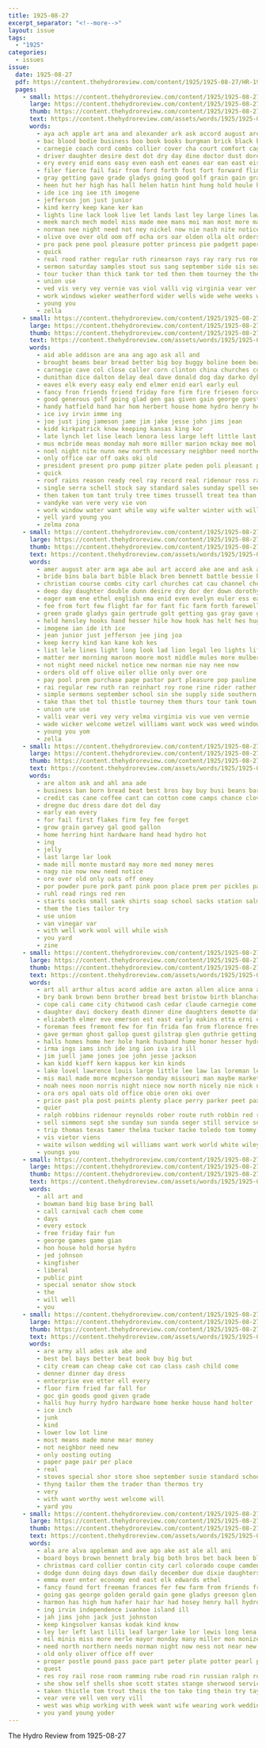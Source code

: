 ```yaml
---
title: 1925-08-27
excerpt_separator: "<!--more-->"
layout: issue
tags:
  - "1925"
categories:
  - issues
issue:
  date: 1925-08-27
  pdf: https://content.thehydroreview.com/content/1925/1925-08-27/HR-1925-08-27.pdf
  pages:
    - small: https://content.thehydroreview.com/content/1925/1925-08-27/small/HR-1925-08-27-01.jpg
      large: https://content.thehydroreview.com/content/1925/1925-08-27/large/HR-1925-08-27-01.jpg
      thumb: https://content.thehydroreview.com/content/1925/1925-08-27/thumbnails/HR-1925-08-27-01.jpg
      text: https://content.thehydroreview.com/assets/words/1925/1925-08-27/HR-1925-08-27-01.txt
      words:
        - aya ach apple art ana and alexander ark ask accord august are all amer ahern amon
        - bac blood bodie business boo book books burgman brick black better blaine bore berkeley bill bins bible burn bride brother blessing bridegroom berry brake but brad been body best both battle
        - carnegie coach cord combs collier cover cha court comfort cage course come card con coupe carl cham city christ company can close cake churches cowl clarence cutting cap chance christmas cold creek crees corn county crown clinton cat camp came car church cone cia channel
        - driver daughter desire dest dot dry day dine doctor dust dorothy dad deal doo dunn doub drake down
        - ery every enid eans easy even eash ent eanes ear ean east eis ever evelyn english ellis ethel
        - filer fierce fail fair from ford forth fost fort forward flint faith fireman flight fire far fruit faithful flock fuel front foot few first fain farewell friends for free folks friday fone forget feast fons fable fast fine
        - gray getting gave grade gladys going good golf grain gain grate given groom gertrude
        - heen hut her high has hall helen hatin hint hung hold houle hile hudson hee harmony hammond hon hop had homes hesser hope held heard hand hugh hydro hes him how hensley holding hal henke hose
        - ide ice ing iee ith imogene
        - jefferson jon just junior
        - kind kerry keep kane ker kan
        - lights line lack look live let lands last ley large lines law list lad long life luck land larger light lasater later lulu left lovely lower like little longer lev
        - meek march mech model miss made mee mans moi man most more math moto maroon morning mule must males main miles mulberry music mills mules members mis morn mer many mabel mande mile mom mary
        - norman nee night need not ney nickel now nie nash nite notice new
        - olive ove over old oom off ocha ors oar olden olla olt orders only
        - pro pack pene pool pleasure potter princess pie padgett paper price piece pope per pauline pastor pest pleasant pillars pen pring pils part profit plenty pelts pop pare pay
        - quick
        - real rood rather regular ruth rinearson rays ray rary rus romance room ros round reinhart roy russian ron rear res ree read
        - sermon saturday samples stout sus sang september side sis sea spell stage shears shows she shower sherbet sunday sac sober stand school sin sank seats sermons show seat state sila speech simple seri sil sender sie states said sae soon supply sch shriner score special see small
        - tour tucker than thick tank tor ted then them tourney the thee till tie trip trust tudor theis trom thi thistle tutor tin thurs tout tae ton thie town
        - union use
        - ved vis very vey vernie vas viol valli vig virginia vear ver
        - work windows wieker weatherford wider wells wide wehe weeks went walter wetzel white wil worst was win wees wie waller will way week wade windsor with wills wang weather whitney while
        - young you
        - zella
    - small: https://content.thehydroreview.com/content/1925/1925-08-27/small/HR-1925-08-27-02.jpg
      large: https://content.thehydroreview.com/content/1925/1925-08-27/large/HR-1925-08-27-02.jpg
      thumb: https://content.thehydroreview.com/content/1925/1925-08-27/thumbnails/HR-1925-08-27-02.jpg
      text: https://content.thehydroreview.com/assets/words/1925/1925-08-27/HR-1925-08-27-02.txt
      words:
        - aid able addison are ana ang ago ask all and
        - brought beams bear bread better big boy buggy boline been beat bot bark birth brother body bal business buy benefield bitten brown but back bring belle burrell bill braly beck bros block bay
        - carnegie cave col close caller corn clinton china churches cook cousin call comes cant can cope comfort case corner claude came clyde cobb cheap cold city
        - dunithan dice dalton delay deal dave donald dog day darko dyke during daugherty dade down doll days due daughter desire dow
        - eaves elk every easy ealy end elmer enid earl early eul
        - fancy fron friends friend friday fore firm fire friesen force fine few farm fort first flaming fea former fair for fred frank from front farrow fam
        - good generous golf going glad gen gas given gain george guest grain
        - handy hatfield hand har hom herbert house home hydro henry her hope hildreth him hart hes has had herndon half hinton hesser hause hugh hill how heineman harri howard harm hall hew humes hardy
        - ice ivy irvin imme ing
        - joe just jing jameson jame jim jake jesse john jims jean
        - kidd kirkpatrick know keeping kansas king kor
        - late lynch let lise leach lenora less large left little last lias lee
        - mus mcbride meas monday mah more miller marion mckay mee mol mare moore morn miss most morning many mcpherson mule money may men mis mond mccormick means mares
        - noel night nite nunn new north necessary neighbor need northern nove niehues neighbors now
        - only office oar off oaks oki old
        - president present pro pump pitzer plate peden poli pleasant purchase pleas public paper peaches ply part people pretty paxton page paver pany
        - quick
        - roof rains reason ready reel ray record real ridenour ross rain roam render ridge rest route rube reber reynold rank rush rent rams rust ree
        - single serra schell stock say standard sales sunday spell see sali sam sample sadie said she supper size sabbath shee sprague son school span service september storm short shape save safe sparks sinclair store sup saturday southern sister sick simmons sit sodders sund smith sid sudan sai sian sale schools shanks sept station seed spire sake sandlin scott stay
        - then taken tom tant truly tree times trussell treat tea than take top tell taylor trees ton thing town try them tommie the texas
        - vandyke van vere very vie von
        - work window water want while way wife walter winter with will why working was ways west well worth went white week war wellington wells
        - yell yard young you
        - zelma zona
    - small: https://content.thehydroreview.com/content/1925/1925-08-27/small/HR-1925-08-27-03.jpg
      large: https://content.thehydroreview.com/content/1925/1925-08-27/large/HR-1925-08-27-03.jpg
      thumb: https://content.thehydroreview.com/content/1925/1925-08-27/thumbnails/HR-1925-08-27-03.jpg
      text: https://content.thehydroreview.com/assets/words/1925/1925-08-27/HR-1925-08-27-03.txt
      words:
        - amer august ater arm aga abe aul art accord ake ane and ask alexander ades all apple alls are
        - bride bins bala bart bible black bren bennett battle bessie burgman both book bout best bridegroom business brake better brick born blood body books bill baughman berry burg but been burn bute brother
        - christian course combs city carl churches cat cau channel church court clase code come clinton chance cutting comfort choy cha coach con coupe cowl crown camp corn chairs chair cap conant creek close cake christ christmas company cattle car cover cham camden can carn card cold cast carnegie
        - deep day daughter double dunn desire dry dor der down dorothy dust deal driver doctor drum
        - eager eam ene ethel english ema enid even evelyn euler ess ean essex ever east eans easy end every
        - fee from fort few flight far for fant fic farm forth farewell fruit fine faithful fost friends folks foot flint friday fon ford flock fruits filler faith first fairly free fly front fail forge fair
        - green grade gladys gain gertrude golt getting gas gray gave gener going given grapes good gone guard
        - held hensley hooks hand hesser hile how hook has helt hes hugh her hold had helen hie heard hammond hudson homes hung hydro high heart hoke honor hay
        - imogene ian ide ith ice
        - jean junior just jefferson jee jing joa
        - keep kerry kind kan kane koh kes
        - list lele lines light long look lad lion legal leo lights life luck larger lasater line large later lett ler lower live longer late let little lovey lot
        - matter mer morning maroon moore most middle mules more mulberry many made miss mills mabel mea miu man model may music mile members mates morn maro miles mule must math mention mary
        - not night need nickel notice new norman nie nay nee now
        - orders old off olive oiler ollie only over ore
        - pay pool prem purchase page pastor part pleasure pop pauline pee plate padgett price prat pant paper potter pure pie pees pour pleasant pest profit plenty pillars per princess payment
        - rai regular rew ruth ran reinhart roy rone rine rider rather rich room russ rear ruhl romance round real rat render red
        - simple sermons september school sin she supply side southern streets states small solon shower sai sem sherbet shriner sae seri self sally stuer show stand special state sen sas sunday stout soon sermon sat shape see saturday shall seats spell steel sea second stage ser shows
        - take than thet tol thistle tourney them thurs tour tank town tate tee tica thick till trust then theis tin trip the ton thi tucker thee tudor ten toof tae tho
        - union ure use
        - valli vear veri vey very velma virginia vis vue ven vernie
        - wade wicker welcome wetzel williams want wock was weed windows week waller went wide worst weather western wells windsor with wider well wills wish weatherford will white wilson way work ward waste walter while
        - young you yom
        - zella
    - small: https://content.thehydroreview.com/content/1925/1925-08-27/small/HR-1925-08-27-04.jpg
      large: https://content.thehydroreview.com/content/1925/1925-08-27/large/HR-1925-08-27-04.jpg
      thumb: https://content.thehydroreview.com/content/1925/1925-08-27/thumbnails/HR-1925-08-27-04.jpg
      text: https://content.thehydroreview.com/assets/words/1925/1925-08-27/HR-1925-08-27-04.txt
      words:
        - are alton ask and ahl ana ade
        - business ban born bread beat best bros bay buy busi beans bars butter
        - credit cas cane coffee cant can cotton come camps chance clover company
        - dregne duc dress dare dot del day
        - early ean every
        - for fail first flakes firm fey fee forget
        - grow grain garvey gal good gallon
        - home herring hint hardware hand head hydro hot
        - ing
        - jelly
        - last large lar look
        - made mill monte mustard may more med money meres
        - nagy nie now new need notice
        - ore over old only oats off oney
        - por powder pure pork pant pink poon place prem per pickles page pals purchase
        - ruhl read rings red ren
        - starts socks small sank shirts soap school sacks station salmon sugar standard save season sauce september smith special store sweet
        - them the ties tailor try
        - use union
        - van vinegar var
        - with well work wool will while wish
        - you yard
        - zine
    - small: https://content.thehydroreview.com/content/1925/1925-08-27/small/HR-1925-08-27-05.jpg
      large: https://content.thehydroreview.com/content/1925/1925-08-27/large/HR-1925-08-27-05.jpg
      thumb: https://content.thehydroreview.com/content/1925/1925-08-27/thumbnails/HR-1925-08-27-05.jpg
      text: https://content.thehydroreview.com/assets/words/1925/1925-08-27/HR-1925-08-27-05.txt
      words:
        - art all arthur altus acord addie are axton allen alice anna aller and ard
        - bry bank brown benn brother bread best bristow birth blanchard bride butler body but blakley barnes bartgis bran bradley big bertha brothers been boschert battle better baxter beat buy buyers bart broom business bessie bright bert bro bon
        - cope cali came city chitwood cash cedar claude carnegie come canyon crissman cant clary courts cody captain care calli coe corn colony can clarence clock chronic cheney cordell child cassady clyde cousin cal crew cree carl clinton cull course cole cousins church
        - daughter davi dockery death dinner dine daughters demotte date dok deal docker darnell days davis derryberry david doing during dewey ditmore day dixon don
        - elizabeth elmer eve emerson est east early eakins etta erni erick every everson
        - foreman fees fremont few for fin frida fan from florence fred frid fern friday friends fam farm fill ford fry frank
        - gave german ghost gallop guest gilstrap glen guthrie getting geary good griffin garr gold gas ger george going gall
        - halls homes home her hole hank husband hume honor hesser hydro higginbotham hern hasbrook har house had herbert hom has hatfield herb homa hazel hao huss henry herford held henke him hinton
        - irma ings iams inch ide ing ion iva ira ill
        - jim juell jame jones joe john jesse jackson
        - kan kidd kieff kern kappus ker kin kinds
        - lake lovel lawrence louis large little lee law las loreman leslie leonard left last lin lison latter lutie lar list land liz light
        - mis mail made more mcpherson monday missouri man maybe market morning miss mound morn messer mcalester melton miao mae much marvin marshall miller marsh martin mill must mars
        - noah nees noon norris night niece now north nicely nie nick not
        - ora ors opal oats old office obie oren oki over
        - price past pla post points plenty place perry parker peet paxton per pauls pearl pitzer
        - quier
        - ralph robbins ridenour reynolds rober route ruth robbin red ray riddle rhoades reading robertson ruh russell ren rust rate roy ron reber ruark res roper round
        - sell simmons sept she sunday sun sunda seger still service seed season sales sale surprise springfield seid sid seme supper said stockton scott sinclair south spain sick station stover son silver star saturday streets such sarns soon som store special see sat school
        - trip thomas texas tamer thelma tucker tacke toledo tom tommy tam taylor trate town the toe tee than
        - vis vietor viens
        - waite wilson wedding wil williams want work world white wiley weather well water weeks week was walter weatherford will worley while went wife wide with william why wheat wyatt wayne
        - youngs you
    - small: https://content.thehydroreview.com/content/1925/1925-08-27/small/HR-1925-08-27-06.jpg
      large: https://content.thehydroreview.com/content/1925/1925-08-27/large/HR-1925-08-27-06.jpg
      thumb: https://content.thehydroreview.com/content/1925/1925-08-27/thumbnails/HR-1925-08-27-06.jpg
      text: https://content.thehydroreview.com/assets/words/1925/1925-08-27/HR-1925-08-27-06.txt
      words:
        - all art and
        - bowman band big base bring ball
        - call carnival cach chem come
        - days
        - every estock
        - free friday fair fun
        - george games game gian
        - hon house hold horse hydro
        - jed johnson
        - kingfisher
        - liberal
        - public pint
        - special senator show stock
        - the
        - will well
        - you
    - small: https://content.thehydroreview.com/content/1925/1925-08-27/small/HR-1925-08-27-07.jpg
      large: https://content.thehydroreview.com/content/1925/1925-08-27/large/HR-1925-08-27-07.jpg
      thumb: https://content.thehydroreview.com/content/1925/1925-08-27/thumbnails/HR-1925-08-27-07.jpg
      text: https://content.thehydroreview.com/assets/words/1925/1925-08-27/HR-1925-08-27-07.txt
      words:
        - are army all ades ask abe and
        - best bel bays better beat book buy big but
        - city cream can cheap cake cot cao class cash child come
        - denner dinner day dress
        - enterprise eve etter ell every
        - floor firm fried far fall for
        - goc gin goods good given grade
        - halls huy hurry hydro hardware home henke house hand holter
        - ice inch
        - junk
        - kind
        - lower low lot line
        - most means made mone mear money
        - not neighbor need new
        - only oosting outing
        - paper page pair per place
        - real
        - stoves special shor store shoe september susie standard school sak saving save station shall
        - thyng tailor them the trader than thermos try
        - very
        - with want worthy west welcome will
        - yard you
    - small: https://content.thehydroreview.com/content/1925/1925-08-27/small/HR-1925-08-27-08.jpg
      large: https://content.thehydroreview.com/content/1925/1925-08-27/large/HR-1925-08-27-08.jpg
      thumb: https://content.thehydroreview.com/content/1925/1925-08-27/thumbnails/HR-1925-08-27-08.jpg
      text: https://content.thehydroreview.com/assets/words/1925/1925-08-27/HR-1925-08-27-08.txt
      words:
        - ala are alva appleman and ave ago ake ast ale all ani
        - board boys brown bennett braly big both bros bet back been block best but blakley bixler book bassler buy busi bob beams bear box black bal bis
        - christmas card collier contin city carl colorado coupe camden come colo cole christopher car chas corner came carnegie chi can cooper coats cheer clinton comfort child
        - dodge dunn doing days down daily december due dixie daughters deal dence dir denver dry dryer dewitt during dooley daughter double dow daugherty
        - emma ever enter economy end east elk edwards ethel
        - fancy found fort freeman frances fer few farm from friends frank fresh furrow fitting felton fall fields finer flower ford former first far for finder fred fish
        - going gas george golden gerald gain gene gladys greeson glen guy
        - harmon has high hum hafer hair har had hosey henry hall hydro hazel handy homa holiday hulls home hunt hinton her
        - ing irvin independence ivanhoe island ill
        - jah jims john jack just johnston
        - keep kingsolver kansas kodak kind know
        - ley ler left last lilli leaf larger lake lor lewis long lena loose little large leather los luck law latter loser lark lucile lot
        - mil minis miss more merle mayor monday many miller mon monize men marshall myrtle much mackey mares made most midland mage miles means
        - need north northern needs norman night now ness not near new
        - old only oliver office off over
        - proper postle pound pass pace part peter plate potter pearl per pope
        - quest
        - res roy rail rose room ramming rube road rin russian ralph rox ridenour rainbow ring regular ready rear rock
        - she show self shells shoe scott states stange sherwood service sept stock spring sue sey stores september summer sister saturday special stover sale school side sain swift sun seifert standard span sir sedan state see sayre samples son septer sunday sales store still
        - taken thistle tom trout theis the ton take ting thein try taylor trip till texas them too than teach tudor
        - vear vere vell ven very vill
        - west was whip working with week want wife wearing work wedding ways welling will wit way why wetzel western win weeks went wes well weatherford wayne while welle
        - you yand young yoder
---
```


The Hydro Review from 1925-08-27

<!--more-->

